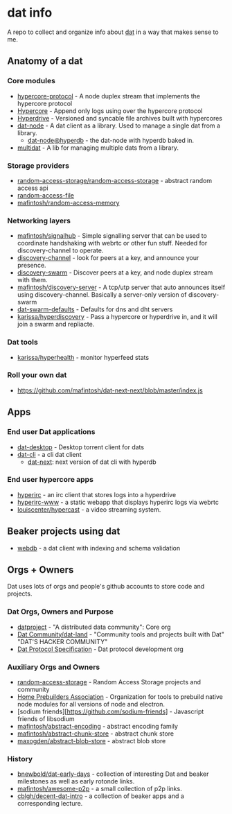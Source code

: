 # dat info

A repo to collect and organize info about [dat][dat] in a way that makes sense to me.

[dat]: https://docs.datproject.org

## Anatomy of a dat

### Core modules

- [hypercore-protocol](https://github.com/mafintosh/hypercore-protocol) - A node duplex stream that implements the hypercore protocol
- [Hypercore](https://github.com/mafintosh/hypercore) - Append only logs using over the hypercore protocol
- [Hyperdrive](https://github.com/mafintosh/hyperdrive) - Versioned and syncable file archives built with hypercores
- [dat-node](https://github.com/datproject/dat-node) - A dat client as a library.  Used to manage a single dat from a library.
  - [dat-node@hyperdb](https://github.com/datproject/dat-node/blob/hyperdb/examples/download.js) - the dat-node with hyperdb baked in.
- [multidat](https://github.com/dat-land/multidat) - A lib for managing multiple dats from a library.

### Storage providers

- [random-access-storage/random-access-storage](https://github.com/random-access-storage/random-access-storage) - abstract random access api
- [random-access-file](https://github.com/random-access-storage/random-access-file)
- [mafintosh/random-access-memory](https://github.com/mafintosh/random-access-memory)

### Networking layers

- [mafintosh/signalhub](https://github.com/mafintosh/signalhub) -
Simple signalling server that can be used to coordinate handshaking with webrtc or other fun stuff.  Needed for discovery-channel to operate.
- [discovery-channel](https://github.com/maxogden/discovery-channel) - look for peers at a key, and announce your presence.
- [discovery-swarm](https://github.com/mafintosh/discovery-swarm) - Discover peers at a key, and node duplex stream with them.
- [mafintosh/discovery-server](https://github.com/mafintosh/discovery-server) - A tcp/utp server that auto announces itself using discovery-channel. Basically a server-only version of discovery-swarm
- [dat-swarm-defaults](https://github.com/datproject/dat-swarm-defaults) - Defaults for dns and dht servers
- [karissa/hyperdiscovery](https://github.com/karissa/hyperdiscovery) - Pass a hypercore or hyperdrive in, and it will join a swarm and repliacte.

### Dat tools

- [karissa/hyperhealth](https://github.com/karissa/hyperhealth) - monitor hyperfeed stats

### Roll your own dat

- https://github.com/mafintosh/dat-next-next/blob/master/index.js

## Apps

### End user Dat applications

- [dat-desktop][dat-desktop] - Desktop torrent client for dats
- [dat-cli][dat-cli] - a cli dat client
  - [dat-next](https://github.com/joehand/dat-next): next version of dat cli with hyperdb

[dat-desktop]: https://github.com/dat-land/dat-desktop
[dat-cli]: https://github.com/datproject/dat

### End user hypercore apps

- [hyperirc](https://github.com/mafintosh/hyperirc) - an irc client that stores logs into a hyperdrive
- [hyperirc-www](https://github.com/mafintosh/hyperirc-www) - a static webapp that displays hyperirc logs via webrtc
- [louiscenter/hypercast](https://github.com/louiscenter/hypercast) - a video streaming system.

## Beaker projects using dat

- [webdb](https://github.com/beakerbrowser/webdb) - a dat client with indexing and schema validation

## Orgs + Owners

Dat uses lots of orgs and people's github accounts to store code and projects.

### Dat Orgs, Owners and Purpose

- [datproject][datproject] - "A distributed data community": Core org
- [Dat Community/dat-land][dat-land] - "Community tools and projects built with Dat" "DAT'S HACKER COMMUNITY"
- [Dat Protocol Specification][datproto] - Dat protocol development org

[dat-land]: https://github.com/dat-land
[datproject]: https://github.com/datproject
[datproto]: https://github.com/datprotocol

### Auxiliary Orgs and Owners

- [random-access-storage][ras] - Random Access Storage projects and community
- [Home Prebuilders Association][hpa] - Organization for tools to prebuild native node modules for all versions of node and electron.
- [sodium friends][https://github.com/sodium-friends] - Javascript friends of libsodium
- [mafintosh/abstract-encoding](https://github.com/mafintosh/abstract-encoding) - abstract encoding family
- [mafintosh/abstract-chunk-store](https://github.com/mafintosh/abstract-chunk-store) - abstract chunk store
- [maxogden/abstract-blob-store](https://github.com/maxogden/abstract-blob-store) - abstract blob store

[ras]: https://github.com/random-access-storage
[hpa]: https://github.com/prebuild

### History

- [bnewbold/dat-early-days](https://github.com/bnewbold/dat-early-days) - collection of interesting Dat and beaker milestones as well as early rotonde links.
- [mafintosh/awesome-p2p](https://github.com/mafintosh/awesome-p2p) - a small collection of p2p links.
- [cblgh/decent-dat-intro](https://github.com/cblgh/decent-dat-intro) - a collection of beaker apps and a corresponding lecture.
